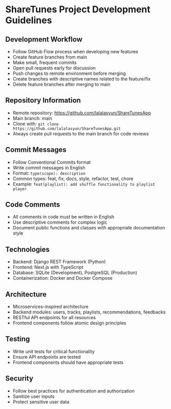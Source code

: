 # ShareTunes Project Development Guidelines

## Development Workflow
- Follow GitHub Flow process when developing new features
- Create feature branches from main
- Make small, frequent commits
- Open pull requests early for discussion
- Push changes to remote environment before merging
- Create branches with descriptive names related to the feature/fix
- Delete feature branches after merging to main

## Repository Information
- Remote repository: https://github.com/lalalasyun/ShareTunesApp
- Main branch: main
- Clone with: `git clone https://github.com/lalalasyun/ShareTunesApp.git`
- Always create pull requests to the main branch for code reviews

## Commit Messages
- Follow Conventional Commits format
- Write commit messages in English
- Format: `type(scope): description`
- Common types: feat, fix, docs, style, refactor, test, chore
- Example: `feat(playlist): add shuffle functionality to playlist player`

## Code Comments
- All comments in code must be written in English
- Use descriptive comments for complex logic
- Document public functions and classes with appropriate documentation style

## Technologies
- Backend: Django REST Framework (Python)
- Frontend: Next.js with TypeScript
- Database: SQLite (Development), PostgreSQL (Production)
- Containerization: Docker and Docker Compose

## Architecture
- Microservices-inspired architecture
- Backend modules: users, tracks, playlists, recommendations, feedbacks
- RESTful API endpoints for all resources
- Frontend components follow atomic design principles

## Testing
- Write unit tests for critical functionality
- Ensure API endpoints are tested
- Frontend components should have appropriate tests

## Security
- Follow best practices for authentication and authorization
- Sanitize user inputs
- Protect sensitive user data